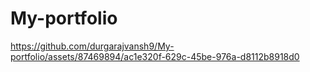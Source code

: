 # My-portfolio

https://github.com/durgarajvansh9/My-portfolio/assets/87469894/ac1e320f-629c-45be-976a-d8112b8918d0


